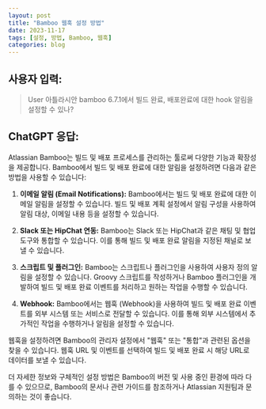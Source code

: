 ```yaml
---
layout: post
title: "Bamboo 웹훅 설정 방법"
date: 2023-11-17
tags: [설정, 방법, Bamboo, 웹훅]
categories: blog
---
```


## 사용자 입력:
> User
아틀라시안 bamboo 6.7.1에서 빌드 완료, 배포완료에 대한 hook 알림을 설정할 수 있나?

## ChatGPT 응답:
> 
Atlassian Bamboo는 빌드 및 배포 프로세스를 관리하는 툴로써 다양한 기능과 확장성을 제공합니다. Bamboo에서 빌드 및 배포 완료에 대한 알림을 설정하려면 다음과 같은 방법을 사용할 수 있습니다:

1. **이메일 알림 (Email Notifications):** Bamboo에서는 빌드 및 배포 완료에 대한 이메일 알림을 설정할 수 있습니다. 빌드 및 배포 계획 설정에서 알림 구성을 사용하여 알림 대상, 이메일 내용 등을 설정할 수 있습니다.

2. **Slack 또는 HipChat 연동:** Bamboo는 Slack 또는 HipChat과 같은 채팅 및 협업 도구와 통합할 수 있습니다. 이를 통해 빌드 및 배포 완료 알림을 지정된 채널로 보낼 수 있습니다.

3. **스크립트 및 플러그인:** Bamboo는 스크립트나 플러그인을 사용하여 사용자 정의 알림을 설정할 수 있습니다. Groovy 스크립트를 작성하거나 Bamboo 플러그인을 개발하여 빌드 및 배포 완료 이벤트를 처리하고 원하는 작업을 수행할 수 있습니다.

4. **Webhook:** Bamboo에서는 웹훅 (Webhook)을 사용하여 빌드 및 배포 완료 이벤트를 외부 시스템 또는 서비스로 전달할 수 있습니다. 이를 통해 외부 시스템에서 추가적인 작업을 수행하거나 알림을 설정할 수 있습니다.

웹훅을 설정하려면 Bamboo의 관리자 설정에서 "웹훅" 또는 "통합"과 관련된 옵션을 찾을 수 있습니다. 웹훅 URL 및 이벤트를 선택하여 빌드 및 배포 완료 시 해당 URL로 데이터를 보낼 수 있습니다.

더 자세한 정보와 구체적인 설정 방법은 Bamboo의 버전 및 사용 중인 환경에 따라 다를 수 있으므로, Bamboo의 문서나 관련 가이드를 참조하거나 Atlassian 지원팀과 문의하는 것이 좋습니다.

